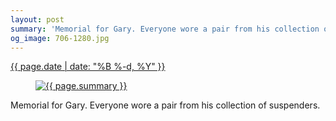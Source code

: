 ```yaml
---
layout: post
summary: 'Memorial for Gary. Everyone wore a pair from his collection of suspenders.'
og_image: 706-1280.jpg
---
```


<div class="post">
 <time>
  <a href="/706">
   {{ page.date | date: "%B %-d, %Y" }}
  </a>
 </time>
 <a href="/706">
  <figure data-taken="9/30/2017">
   <img alt="{{ page.summary }}" sizes="(min-width: 700px) 50vw, calc(100vw - 2rem)" src="{{ site.assets_url }}/706-640.jpg" srcset="{{ site.assets_url }}/706-320.jpg 320w, {{ site.assets_url }}/706-640.jpg 640w, {{ site.assets_url }}/706-960.jpg 960w, {{ site.assets_url }}/706-1280.jpg 1280w"/>
  </figure>
 </a>
 <span>
  Memorial for Gary. Everyone wore a pair from his collection of suspenders.
 </span>
</div>
